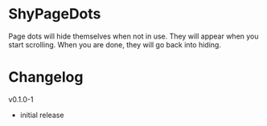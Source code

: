ShyPageDots
===========
Page dots will hide themselves when not in use. They will appear when you start scrolling. When you are done, they will go back into hiding.

Changelog
=========
v0.1.0-1
- initial release

